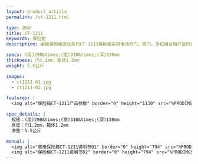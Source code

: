```yaml
---
layout: product_article
permalink: /ct-1211.html

type: 逸动
title: CT-1211
keywords: 保险柜
description: 全能保险柜逸动系列CT-1211保险柜采用电动开门、锁门，多位组合用户密码设计，部分机型可搭配CEU查询器，精准查询开柜时间及用户密码。

specs: (高)290&times;(宽)310&times;(深)130mm
thickness: 门1.2mm，箱体1.2mm
weight: 5.5公斤

images:
  - ct1211-01.jpg
  - ct1211-02.jpg

features: |
  <img alt="保险箱CT-1211产品参数" border="0" height="1130" src="%PRODIMGS%/twcps1.jpg" width="538" />

spec_details: |
  规格：(高)290&times;(宽)310&times;(深)130mm  
  厚度：门1.2mm，箱体1.2mm  
  净重：5.5公斤

manual: |
  <img alt="家用保险箱CT-1211说明书01" border="0" height="794" src="%PRODIMGS%/ct1211h-sm01.jpg" width="538" />  
  <img alt="保险柜CT-1211说明书02" border="0" height="794" src="%PRODIMGS%/ct1211h-sm02.jpg" width="538" />
---
```

